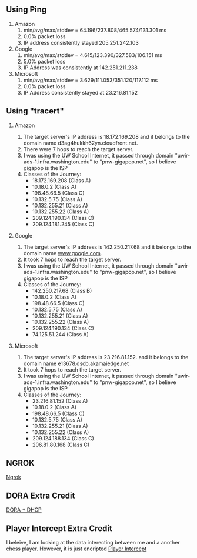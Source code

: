 ## Using Ping
1. Amazon
   1. min/avg/max/stddev = 64.196/237.808/465.574/131.301 ms
   2. 0.0% packet loss
   3. IP address consistently stayed 205.251.242.103
2. Google
   1. min/avg/max/stddev = 4.615/123.390/327.583/106.151 ms
   2. 5.0% packet loss
   3. IP Address was consistently at 142.251.211.238
3. Microsoft
   1. min/avg/max/stddev = 3.629/111.053/351.120/117.112 ms
   2. 0.0% packet loss
   3. IP Address consistently stayed at 23.216.81.152



## Using "tracert" 
1. Amazon
   1. The target server's IP address is 18.172.169.208 and it belongs to the domain name d3ag4hukkh62yn.cloudfront.net.
   2. There were 7 hops to reach the target server.
   3. I was using the UW School Internet, it passed through domain "uwir-ads-1.infra.washington.edu" to "pnw-gigapop.net", so I believe gigapop is the ISP
   4. Classes of the Journey:
      - 18.172.169.208 (Class A) 
      - 10.18.0.2 (Class A)
      - 198.48.66.5 (Class C) 
      - 10.132.5.75 (Class A) 
      - 10.132.255.21 (Class A) 
      - 10.132.255.22 (Class A) 
      - 209.124.190.134 (Class C) 
      - 209.124.181.245 (Class C)

2. Google
   1. The target server's IP address is 142.250.217.68 and it belongs to the domain name www.google.com.
   2. It took 7 hops to reach the target server.
   3. I was using the UW School Internet, it passed through domain "uwir-ads-1.infra.washington.edu" to "pnw-gigapop.net", so I believe gigapop is the ISP
   4. Classes of the Journey: 
      - 142.250.217.68 (Class B)
      - 10.18.0.2 (Class A) 
      - 198.48.66.5 (Class C) 
      - 10.132.5.75 (Class A) 
      - 10.132.255.21 (Class A) 
      - 10.132.255.22 (Class A) 
      - 209.124.190.134 (Class C) 
      - 74.125.51.244 (Class A)

3. Microsoft
   1. The target server's IP address is 23.216.81.152. and it belongs to the domain name e13678.dscb.akamaiedge.net 
   2. It took 7 hops to reach the target server.
   3. I was using the UW School Internet, it passed through domain "uwir-ads-1.infra.washington.edu" to "pnw-gigapop.net", so I believe gigapop is the ISP
   4. Classes of the Journey: 
      - 23.216.81.152 (Class A) 
      - 10.18.0.2 (Class A) 
      - 198.48.66.5 (Class C) 
      - 10.132.5.75 (Class A) 
      - 10.132.255.21 (Class A) 
      - 10.132.255.22 (Class A) 
      - 209.124.188.134 (Class C) 
      - 206.81.80.168 (Class C)

## NGROK 

[Ngrok](https://github.com/ahmedg10/tcptools/blob/34ee7c00d95066293d32a63c16014ef3c01d2cfb/ngrok-proof.jpg)

## DORA Extra Credit 
[DORA + DHCP](https://github.com/ahmedg10/tcptools/blob/main/Dora%2Blease.jpg)


## Player Intercept Extra Credit 
I beleive, I am looking at the data interecting between me and a another chess player. However, it is just encripted
[Player Intercept](https://github.com/ahmedg10/tcptools/blob/main/PlayerIntercept.jpg)


